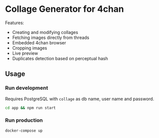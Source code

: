 # Collage Generator for 4chan

Features:
- Creating and modifying collages
- Fetching images directly from threads
- Embedded 4chan browser
- Cropping images
- Live preview
- Duplicates detection based on perceptual hash

## Usage

### Run development
Requires PostgreSQL with `collage` as db name, user name and password.
```bash
cd app && npm run start
```

### Run production

```bash
docker-compose up
```
